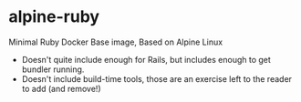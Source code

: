 # alpine-ruby
Minimal Ruby Docker Base image, Based on Alpine Linux

  - Doesn't quite include enough for Rails, but includes enough to get bundler running.
  - Doesn't include build-time tools, those are an exercise left to the reader to add (and remove!)

